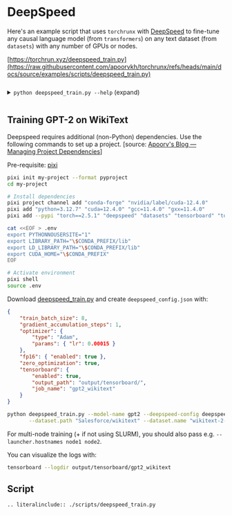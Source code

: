 # DeepSpeed

Here's an example script that uses `torchrunx` with [DeepSpeed](https://www.deepspeed.ai) to fine-tune any causal language model (from `transformers`) on any text dataset (from `datasets`) with any number of GPUs or nodes.

[https://torchrun.xyz/deepspeed_train.py](https://raw.githubusercontent.com/apoorvkh/torchrunx/refs/heads/main/docs/source/examples/scripts/deepspeed_train.py)

<details>
  <summary><p style="display: inline-block;"><code class="docutils literal notranslate"><span class="pre">python deepspeed_train.py --help</span></code></p> (expand)</summary>

  ```{eval-rst}
  .. literalinclude:: ../artifacts/deepspeed_help.txt
  ```
</details>

## Training GPT-2 on WikiText

Deepspeed requires additional (non-Python) dependencies. Use the following commands to set up a project. [source: [Apoorv's Blog — Managing Project Dependencies](https://blog.apoorvkh.com/posts/project-dependencies.html)]

Pre-requisite: [pixi](https://pixi.sh)

```bash
pixi init my-project --format pyproject
cd my-project

# Install dependencies
pixi project channel add "conda-forge" "nvidia/label/cuda-12.4.0"
pixi add "python=3.12.7" "cuda=12.4.0" "gcc=11.4.0" "gxx=11.4.0"
pixi add --pypi "torch==2.5.1" "deepspeed" "datasets" "tensorboard" "torch" "torchrunx" "transformers" "tyro"

cat <<EOF > .env
export PYTHONNOUSERSITE="1"
export LIBRARY_PATH="\$CONDA_PREFIX/lib"
export LD_LIBRARY_PATH="\$CONDA_PREFIX/lib"
export CUDA_HOME="\$CONDA_PREFIX"
EOF

# Activate environment
pixi shell
source .env
```

Download [deepspeed_train.py](https://raw.githubusercontent.com/apoorvkh/torchrunx/refs/heads/main/docs/source/examples/scripts/deepspeed_train.py) and create `deepspeed_config.json` with:

```json
{
    "train_batch_size": 8,
    "gradient_accumulation_steps": 1,
    "optimizer": {
        "type": "Adam",
        "params": { "lr": 0.00015 }
    },
    "fp16": { "enabled": true },
    "zero_optimization": true,
    "tensorboard": {
        "enabled": true,
        "output_path": "output/tensorboard/",
        "job_name": "gpt2_wikitext"
    }
}
```

```bash
python deepspeed_train.py --model-name gpt2 --deepspeed-config deepspeed_config.json --checkpoint-dir output \
       --dataset.path "Salesforce/wikitext" --dataset.name "wikitext-2-v1" --dataset.split "train" --dataset.num-samples 80
```

For multi-node training (+ if not using SLURM), you should also pass e.g. `--launcher.hostnames node1 node2`.

You can visualize the logs with:

```bash
tensorboard --logdir output/tensorboard/gpt2_wikitext
```

## Script

```{eval-rst}
.. literalinclude:: ./scripts/deepspeed_train.py
```

